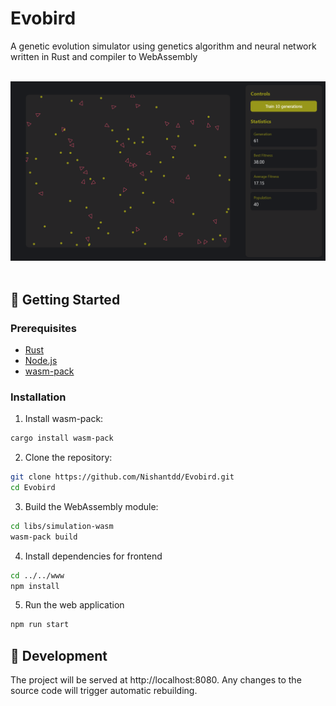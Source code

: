 # Evobird
A genetic evolution simulator using genetics algorithm and neural network written in Rust and compiler to WebAssembly

<div align="center">
<br>

<img src="assets/demo.png" width="700">

<br>
</div>
<br>

## 🚀 Getting Started

### Prerequisites
- [Rust](https://www.rust-lang.org/tools/install)
- [Node.js](https://nodejs.org/)
- [wasm-pack](https://rustwasm.github.io/wasm-pack/)

### Installation

1. Install wasm-pack:
```bash
cargo install wasm-pack
```
2. Clone the repository:
```bash
git clone https://github.com/Nishantdd/Evobird.git
cd Evobird
```
3. Build the WebAssembly module:
```bash
cd libs/simulation-wasm
wasm-pack build
```
4. Install dependencies for frontend
```bash
cd ../../www
npm install
```
5. Run the web application
```bash
npm run start
```
## 🔧 Development
The project will be served at http://localhost:8080. Any changes to the source code will trigger automatic rebuilding.
